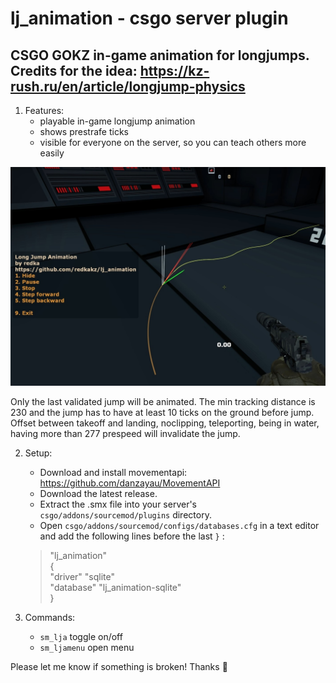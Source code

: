 # lj_animation - csgo server plugin
CSGO GOKZ in-game animation for longjumps.\
Credits for the idea: https://kz-rush.ru/en/article/longjump-physics
-

1. Features:
	- playable in-game longjump animation
	- shows prestrafe ticks
	- visible for everyone on the server, so you can teach others more easily

![alt text](https://github.com/redkakz/lj_animation/blob/main/ljanim_thumbnail.jpg?raw=true)

Only the last validated jump will be animated. The min tracking distance is 230 and the jump has to have at least 10 ticks on the ground before jump. Offset between takeoff and landing, noclipping, teleporting, being in water, having more than 277 prespeed will invalidate the jump.

2. Setup:
	- Download and install movementapi: https://github.com/danzayau/MovementAPI
	- Download the latest  release.
	- Extract the .smx file into your server's  `csgo/addons/sourcemod/plugins`  directory.
	- Open  `csgo/addons/sourcemod/configs/databases.cfg`  in a text editor and add the following lines before the last  `}` :
	> "lj_animation"\
		{\
			"driver"  "sqlite"\
			"database"  "lj_animation-sqlite"\
		}

3. Commands:
	-  `sm_lja` 		toggle on/off
	-  `sm_ljamenu` 	open menu


Please let me know if something is broken! Thanks :sparkling_heart:

